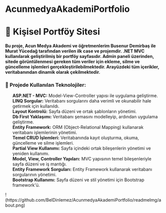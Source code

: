 # AcunmedyaAkademiPortfolio
<h1>🚀 Kişisel Portföy Sitesi</h1>
<h4><p>Bu proje, Acun Medya Akademi ve öğretmenlerim Busenur Demirbaş ile Murat Yücedağ tarafından verilen ilk case ve projemdir. .NET MVC kullanılarak geliştirilmiş bir portföy sayfasıdır. Admin paneli üzerinden, sitede görüntülenmesi gereken tüm veriler için ekleme, silme ve güncelleme işlemleri gerçekleştirilebilmektedir. Arayüzdeki tüm içerikler, veritabanından dinamik olarak çekilmektedir.</p></h4>

<h3>🤍 Projede Kullanılan Teknolojiler:</h3>
<ul style="list-style-type: none;">
  <li><strong>ASP.NET - MVC:</strong> Model-View-Controller yapısı ile uygulama geliştirme.</li>
  <li><strong>LINQ Sorgular:</strong> Veritabanı sorgularını daha verimli ve okunabilir hale getirmek için kullanıldı.</li>
  <li><strong>Layout Kontrolü:</strong> Sayfa düzeni ve ortak şablonların yönetimi.</li>
  <li><strong>Db First Yaklaşımı:</strong> Veritabanı şemasını modelleyip, ardından uygulama geliştirme.</li>
  <li><strong>Entity Framework:</strong> ORM (Object-Relational Mapping) kullanarak veritabanı işlemlerinin yönetimi.</li>
  <li><strong>Temel CRUD İşlemleri:</strong> Veritabanında kayıt oluşturma, okuma, güncelleme ve silme işlemleri.</li>
  <li><strong>Partial View Kullanımı:</strong> Sayfa içindeki ortak bileşenlerin yönetimi ve yeniden kullanımı.</li>
  <li><strong>Model, View, Controller Yapıları:</strong> MVC yapısının temel bileşenleriyle sayfa düzeni ve iş mantığı.</li>
  <li><strong>Entity Framework Sorguları:</strong> Entity Framework kullanarak veritabanı sorgularının yönetimi.</li>
  <li><strong>Bootstrap Kullanımı:</strong> Sayfa düzeni ve stil yönetimi için Bootstrap framework'ü.</li>
</ul>
!(https://github.com/BelDinlemez/AcunmedyaAkademiPortfolio/readmeImg/about.png)
